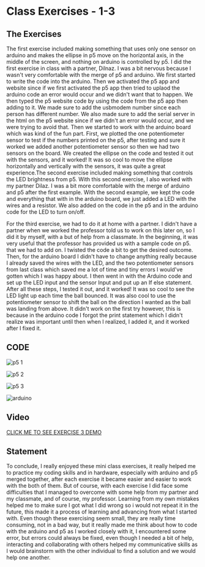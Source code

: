 # Class Exercises - 1-3

## The Exercises

The first exercise included making something that uses only one sensor on arduino and makes the ellipse in p5 move on the horizontal axis, in the middle of the screen, and nothing on arduino is controlled by p5. I did the first exercise in class with a partner, Dilnaz. I was a bit nervous because I wasn't very comfortable with the merge of p5 and arduino. We first started to write the code into the arduino. Then we activated the p5 app and website since if we first activated the p5 app then tried to uplaod the arduino code an error would occur and we didn't want that to happen. We then typed the p5 website code by using the code from the p5 app then adding to it. We made sure to add the usbmodem number since each person has different number. We also made sure to add the serial server in the html on the p5 website since if we didn't an error would occur, and we were trying to avoid that. Then we started to work with the arduino board which was kind of the fun part. First, we plotted the one potentiometer sensor to test if the numbers printed on the p5, after testing and sure it worked we added another potentiometer sensor so then we had two sensors on the board. We created the ellipse on the code and tested it out with the sensors, and it worked! It was so cool to move the ellipse horizontally and vertically with the sensors, it was quite a great experience.The second exercise included making something that controls the LED brightness from p5. With this second exercise, I also worked with my partner Dilaz. I was a bit more comfortable with the merge of arduino and p5 after the first example. With the second example, we kept the code and everything that with in the arduino board, we just added a LED with the wires and a resistor. We also added on the code in the p5 and in the arduino code for the LED to turn on/off.

For the third exercise, we had to do it at home with a partner. I didn't have a partner when we worked the professor told us to work on this later on, so I did it by myself, with a but of help from a classmate. In the beginning, it was very useful that the professor has provided us with a sample code on p5. that we had to add on. I twisted the code a bit to get the desired outcome. Then, for the arduino board I didn't have to change anything really because I already saved the wires with the LED, and the two potentiometer sensors from last class which saved me a lot of time and tiny errors I would've gotten which I was happy about. I then went in with the Arduino code and set up the LED input and the sensor Input and put up an If else statement. After all these steps, I tested it out, and it worked! It was so cool to see the LED light up each time the ball bounced. It was also cool to use the potentiometer sensor to shift the ball on the direction I wanted as the ball was landing from above. It didn't work on the first try however, this is because in the arduino code I forgot the print statement which I didn't realize was important until then when I realized, I added it, and it worked after I fixed it.

## CODE

![p5 1](https://github.com/shamsasaeed/ssa8778/blob/main/p5%201.png)

![p5 2](https://github.com/shamsasaeed/ssa8778/blob/main/p5%202.png)

![p5 3](https://github.com/shamsasaeed/ssa8778/blob/main/p5%203.png)

![arduino](https://github.com/shamsasaeed/ssa8778/blob/main/arduino.png)

## Video 

[CLICK ME TO SEE EXERCISE 3 DEMO](https://youtube.com/shorts/KhBdLnQScjs?feature=share)

## Statement

To conclude, I really enjoyed these mini class exercises, it really helped me to practice my coding skills and in hardware, especially with arduino and p5 merged together, after each exercise it became easier and easier to work with the both of them. But of course, with each exercise I did face some difficulties that I managed to overcome with some help from my partner and my classmate, and of course, my professor. Learning from my own mistakes helped me to make sure I got what I did wrong so i would not repeat it in the future, this made it a process of learning and advancing from what I started with. Even though these exercising seem small, they are really time consuming, not in a bad way, but it really made me think about how to code with the arduino and p5 as I worked closely with it, I encountered some error, but errors could always be fixed, even though I needed a bit of help, interacting and collaborating with others helped my communicative skills as I would brainstorm with the other individual to find a solution and we would help one another.

